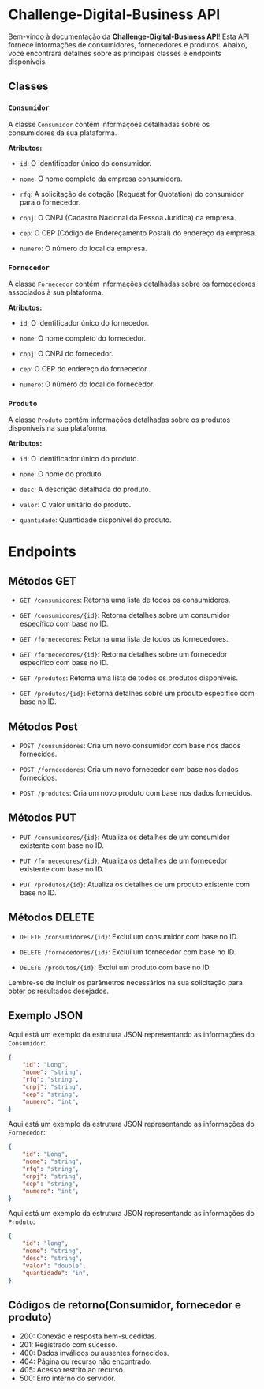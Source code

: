 # Challenge-Digital-Business API

Bem-vindo à documentação da **Challenge-Digital-Business API**! Esta API fornece informações de consumidores, fornecedores e produtos. Abaixo, você encontrará detalhes sobre as principais classes e endpoints disponíveis.

## Classes

### `Consumidor`

A classe `Consumidor` contém informações detalhadas sobre os consumidores da sua plataforma.

**Atributos:**

- `id`: O identificador único do consumidor.
  
- `nome`: O nome completo da empresa consumidora.
  
- `rfq`: A solicitação de cotação (Request for Quotation) do consumidor para o fornecedor.
  
- `cnpj`: O CNPJ (Cadastro Nacional da Pessoa Jurídica) da empresa.
  
- `cep`: O CEP (Código de Endereçamento Postal) do endereço da empresa.
  
- `numero`: O número do local da empresa.

### `Fornecedor`

A classe `Fornecedor` contém informações detalhadas sobre os fornecedores associados à sua plataforma.

**Atributos:**

- `id`: O identificador único do fornecedor.
  
- `nome`: O nome completo do fornecedor.
  
- `cnpj`: O CNPJ do fornecedor.
  
- `cep`: O CEP do endereço do fornecedor.
  
- `numero`: O número do local do fornecedor.

### `Produto`

A classe `Produto` contém informações detalhadas sobre os produtos disponíveis na sua plataforma.

**Atributos:**

- `id`: O identificador único do produto.
  
- `nome`: O nome do produto.
  
- `desc`: A descrição detalhada do produto.
  
- `valor`: O valor unitário do produto.
  
- `quantidade`: Quantidade disponível do produto.

# Endpoints

## Métodos GET

- `GET /consumidores`: Retorna uma lista de todos os consumidores.
  
- `GET /consumidores/{id}`: Retorna detalhes sobre um consumidor específico com base no ID.

- `GET /fornecedores`: Retorna uma lista de todos os fornecedores.
  
- `GET /fornecedores/{id}`: Retorna detalhes sobre um fornecedor específico com base no ID.

- `GET /produtos`: Retorna uma lista de todos os produtos disponíveis.
  
- `GET /produtos/{id}`: Retorna detalhes sobre um produto específico com base no ID.

## Métodos Post
  
- `POST /consumidores`: Cria um novo consumidor com base nos dados fornecidos.

- `POST /fornecedores`: Cria um novo fornecedor com base nos dados fornecidos.

- `POST /produtos`: Cria um novo produto com base nos dados fornecidos.

## Métodos PUT
  
- `PUT /consumidores/{id}`: Atualiza os detalhes de um consumidor existente com base no ID.

- `PUT /fornecedores/{id}`: Atualiza os detalhes de um fornecedor existente com base no ID.

- `PUT /produtos/{id}`: Atualiza os detalhes de um produto existente com base no ID.

## Métodos DELETE
  
- `DELETE /consumidores/{id}`: Exclui um consumidor com base no ID.
  
- `DELETE /fornecedores/{id}`: Exclui um fornecedor com base no ID.
  
- `DELETE /produtos/{id}`: Exclui um produto com base no ID.

Lembre-se de incluir os parâmetros necessários na sua solicitação para obter os resultados desejados.

## Exemplo JSON

Aqui está um exemplo da estrutura JSON representando as informações do `Consumidor`:

```json
{
    "id": "Long",
    "nome": "string",
    "rfq": "string",
    "cnpj": "string",
    "cep": "string",
    "numero": "int",
}
```

Aqui está um exemplo da estrutura JSON representando as informações do `Fornecedor`:

```json
{
    "id": "Long",
    "nome": "string",
    "rfq": "string",
    "cnpj": "string",
    "cep": "string",
    "numero": "int",
}
```

Aqui está um exemplo da estrutura JSON representando as informações do `Produto`:

```json
{
    "id": "long",
    "nome": "string",
    "desc": "string",
    "valor": "double",
    "quantidade": "in",
}
```

## Códigos de retorno(Consumidor, fornecedor e produto)

- 200: Conexão e resposta bem-sucedidas.
- 201: Registrado com sucesso.
- 400: Dados inválidos ou ausentes fornecidos.
- 404: Página ou recurso não encontrado.
- 405: Acesso restrito ao recurso.
- 500: Erro interno do servidor.